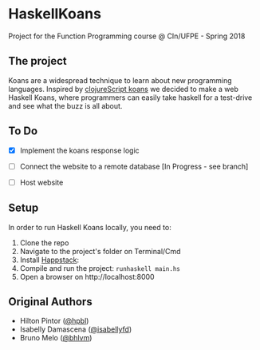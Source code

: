 # HaskellKoans
Project for the Function Programming course @ CIn/UFPE - Spring 2018 


## The project
Koans are a widespread technique to learn about new programming languages. Inspired by [clojureScript koans](http://clojurescriptkoans.com) we decided to make a web Haskell Koans, where programmers can easily take haskell for a test-drive and see what the buzz is all about.

## To Do
- [x] Implement the koans response logic
- [ ] Connect the website to a remote database [In Progress - see branch]
- [ ] Host website 


## Setup
In order to run Haskell Koans locally, you need to:

1. Clone the repo
2. Navigate to the project's folder on Terminal/Cmd
3. Install [Happstack](http://happstack.com/page/view-page-slug/2/download):
4. Compile and run the project: 
  `runhaskell main.hs`
5. Open a browser on http://localhost:8000


## Original Authors
- Hilton Pintor ([@hpbl](github.com/hpbl))
- Isabelly Damascena ([@isabellyfd](github.com/isabellyfd))
- Bruno Melo ([@bhlvm](github.com/bhlvm))
